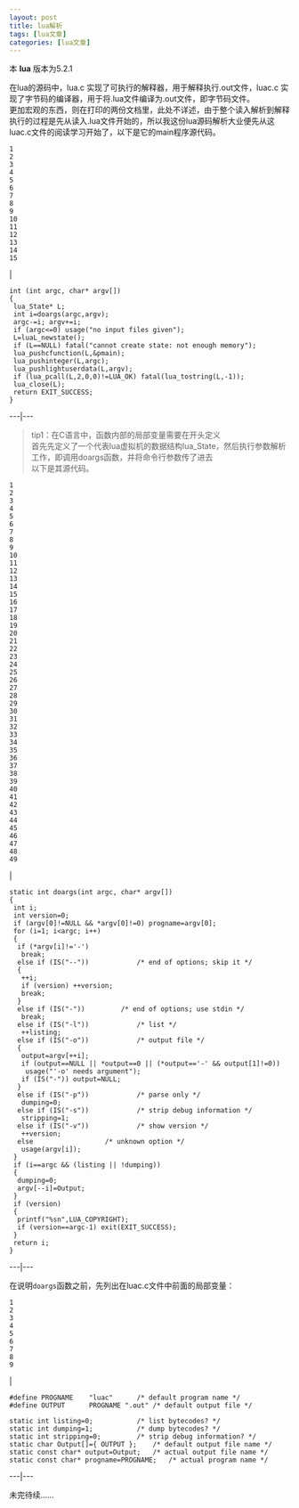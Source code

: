 ```yaml
---
layout: post
title: lua解析 
tags: [lua文章]
categories: [lua文章]
---
```

本 **lua** 版本为5.2.1

在lua的源码中，lua.c 实现了可执行的解释器，用于解释执行.out文件，luac.c
实现了字节码的编译器，用于将.lua文件编译为.out文件，即字节码文件。  
更加宏观的东西，则在打印的两份文档里，此处不详述，由于整个读入解析到解释执行的过程是先从读入.lua文件开始的，所以我这份lua源码解析大业便先从这luac.c文件的阅读学习开始了，以下是它的main程序源代码。

    
    
    1  
    2  
    3  
    4  
    5  
    6  
    7  
    8  
    9  
    10  
    11  
    12  
    13  
    14  
    15  
    

|

    
    
    int (int argc, char* argv[])  
    {  
     lua_State* L;  
     int i=doargs(argc,argv);  
     argc-=i; argv+=i;  
     if (argc<=0) usage("no input files given");  
     L=luaL_newstate();  
     if (L==NULL) fatal("cannot create state: not enough memory");  
     lua_pushcfunction(L,&pmain);  
     lua_pushinteger(L,argc);  
     lua_pushlightuserdata(L,argv);  
     if (lua_pcall(L,2,0,0)!=LUA_OK) fatal(lua_tostring(L,-1));  
     lua_close(L);  
     return EXIT_SUCCESS;  
    }  
      
  
---|---  
  
> tip1：在C语言中，函数内部的局部变量需要在开头定义  
> 首先先定义了一个代表lua虚拟机的数据结构lua_State，然后执行参数解析工作，即调用doargs函数，并将命令行参数传了进去  
> 以下是其源代码。
    
    
    1  
    2  
    3  
    4  
    5  
    6  
    7  
    8  
    9  
    10  
    11  
    12  
    13  
    14  
    15  
    16  
    17  
    18  
    19  
    20  
    21  
    22  
    23  
    24  
    25  
    26  
    27  
    28  
    29  
    30  
    31  
    32  
    33  
    34  
    35  
    36  
    37  
    38  
    39  
    40  
    41  
    42  
    43  
    44  
    45  
    46  
    47  
    48  
    49  
    

|

    
    
      
      
    static int doargs(int argc, char* argv[])  
    {  
     int i;  
     int version=0;  
     if (argv[0]!=NULL && *argv[0]!=0) progname=argv[0];  
     for (i=1; i<argc; i++)  
     {  
      if (*argv[i]!='-')			  
       break;  
      else if (IS("--"))			/* end of options; skip it */  
      {  
       ++i;  
       if (version) ++version;  
       break;  
      }  
      else if (IS("-"))			/* end of options; use stdin */  
       break;  
      else if (IS("-l"))			/* list */  
       ++listing;  
      else if (IS("-o"))			/* output file */  
      {  
       output=argv[++i];  
       if (output==NULL || *output==0 || (*output=='-' && output[1]!=0))  
        usage("'-o' needs argument");  
       if (IS("-")) output=NULL;  
      }  
      else if (IS("-p"))			/* parse only */  
       dumping=0;  
      else if (IS("-s"))			/* strip debug information */  
       stripping=1;  
      else if (IS("-v"))			/* show version */  
       ++version;  
      else					/* unknown option */  
       usage(argv[i]);  
     }  
     if (i==argc && (listing || !dumping))  
     {  
      dumping=0;  
      argv[--i]=Output;  
     }  
     if (version)  
     {  
      printf("%sn",LUA_COPYRIGHT);  
      if (version==argc-1) exit(EXIT_SUCCESS);  
     }  
     return i;  
    }  
      
  
---|---  
  
在说明`doargs`函数之前，先列出在luac.c文件中前面的局部变量：  

    
    
    1  
    2  
    3  
    4  
    5  
    6  
    7  
    8  
    9  
    

|

    
    
    #define PROGNAME	"luac"		/* default program name */  
    #define OUTPUT		PROGNAME ".out"	/* default output file */  
      
    static int listing=0;			/* list bytecodes? */  
    static int dumping=1;			/* dump bytecodes? */  
    static int stripping=0;			/* strip debug information? */  
    static char Output[]={ OUTPUT };	/* default output file name */  
    static const char* output=Output;	/* actual output file name */  
    static const char* progname=PROGNAME;	/* actual program name */  
      
  
---|---  
  
未完待续……